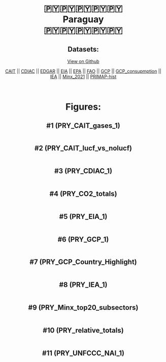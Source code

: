 
<center>
<h1 align="center">
🇵🇾🇵🇾🇵🇾🇵🇾🇵🇾
<br>
Paraguay
<br>
🇵🇾🇵🇾🇵🇾🇵🇾🇵🇾
</h1>
<h2>Datasets:</h2>
<p><a href="https://github.com/dquintani/GreenhouseData/tree/master/country_data/PRY_Paraguay/data">View on Github</a>
<br></p><p><a href="data/PRY_CAIT.csv">CAIT</a> || <a href="data/PRY_CDIAC.csv">CDIAC</a> || <a href="data/PRY_EDGAR.csv">EDGAR</a> || <a href="data/PRY_EIA.csv">EIA</a> || <a href="data/PRY_EPA.csv">EPA</a> || <a href="data/PRY_FAO.csv">FAO</a> || <a href="data/PRY_GCP.csv">GCP</a> || <a href="data/PRY_GCP_consupmption.csv">GCP_consupmption</a> || <a href="data/PRY_IEA.csv">IEA</a> || <a href="data/PRY_Minx_2021.csv">Minx_2021</a> || <a href="data/PRY_PRIMAP-hist.csv">PRIMAP-hist</a></p><p><br></p>
<h1>Figures:</h1><h2>#1 (PRY_CAIT_gases_1)</h2>
<p><img alt="" src="figures/PRY_CAIT_gases_1.png" /></p><h2>#2 (PRY_CAIT_lucf_vs_nolucf)</h2>
<p><img alt="" src="figures/PRY_CAIT_lucf_vs_nolucf.png" /></p><h2>#3 (PRY_CDIAC_1)</h2>
<p><img alt="" src="figures/PRY_CDIAC_1.png" /></p><h2>#4 (PRY_CO2_totals)</h2>
<p><img alt="" src="figures/PRY_CO2_totals.png" /></p><h2>#5 (PRY_EIA_1)</h2>
<p><img alt="" src="figures/PRY_EIA_1.png" /></p><h2>#6 (PRY_GCP_1)</h2>
<p><img alt="" src="figures/PRY_GCP_1.png" /></p><h2>#7 (PRY_GCP_Country_Highlight)</h2>
<p><img alt="" src="figures/PRY_GCP_Country_Highlight.png" /></p><h2>#8 (PRY_IEA_1)</h2>
<p><img alt="" src="figures/PRY_IEA_1.png" /></p><h2>#9 (PRY_Minx_top20_subsectors)</h2>
<p><img alt="" src="figures/PRY_Minx_top20_subsectors.png" /></p><h2>#10 (PRY_relative_totals)</h2>
<p><img alt="" src="figures/PRY_relative_totals.png" /></p><h2>#11 (PRY_UNFCCC_NAI_1)</h2>
<p><img alt="" src="figures/PRY_UNFCCC_NAI_1.png" /></p>